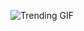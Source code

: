 
<!-- GIF_SECTION -->
![Trending GIF](https://media1.giphy.com/media/v1.Y2lkPThiYjIxNzcydnlqOGlidHdzdHpsb3h5OXN0cHBqdjJnNGVtNTc4bXVodzVybnMzdCZlcD12MV9naWZzX3NlYXJjaCZjdD1n/aQ6ya20vAFJdUH3M5D/giphy.gif)
<!-- END_GIF_SECTION -->

